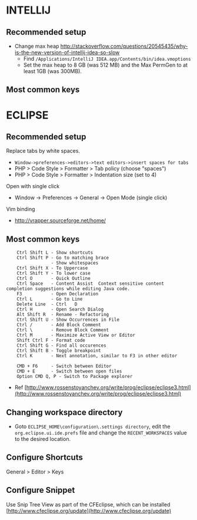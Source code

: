 # INTELLIJ
## Recommended setup
* Change max heap http://stackoverflow.com/questions/20545435/why-is-the-new-version-of-intellij-idea-so-slow
    * Find `/Applications/IntelliJ IDEA.app/Contents/bin/idea.vmoptions`
    * Set the max heap to 8 GB (was 512 MB) and the Max PermGen to at least 1GB (was 300MB).




## Most common keys







# ECLIPSE
## Recommended setup
Replace tabs by white spaces.
* `Window->preferences->editors->text editors->insert spaces for tabs`
* PHP > Code Style > Formatter > Tab policy (choose "spaces")
* PHP > Code Style > Formatter > Indentation size (set to 4)

Open with single click
* Window -> Preferences -> General -> Open Mode (single click)

Vim binding
* http://vrapper.sourceforge.net/home/

## Most common keys

```
    Ctrl Shift L - Show shortcuts
    Ctrl Shift P - Go to matching brace
                 - Show whitespaces
    Ctrl Shift X - To Uppercase
    Ctrl Shift Y - To lower case
    Ctrl O       - Quick Outline
    Ctrl Space   - Content Assist  Context sensitive content completion suggestions while editing Java code.
    F3           - Open Declaration
    Ctrl L       - Go to Line
    Delete Line  - Ctrl   D
    Ctrl H       - Open Search Dialog
    Alt Shift R  - Rename - Refactoring
    Ctrl Shift U - Show Occurrences in File
    Ctrl /       - Add Block Comment
    Ctrl \       - Remove Block Comment
    Ctrl M       - Maximize Active View or Editor
    Shift Ctrl F - Format code
    Ctrl Shift G - Find all occurences
    Ctrl Shift B - Toggle breakpoint
    Ctrl K       - Next annotation, similar to F3 in other editor

    CMD + F6     - Switch between Editor
    CMD + E      - Switch between open files
    Option CMD Q, P - Switch to Package explorer

```

* Ref [http://www.rossenstoyanchev.org/write/prog/eclipse/eclipse3.html](http://www.rossenstoyanchev.org/write/prog/eclipse/eclipse3.html)

## Changing workspace directory
* Goto `ECLIPSE_HOME\configuration\.settings directory`, edit the `org.eclipse.ui.ide.prefs` file and change the `RECENT_WORKSPACES` value to the desired location.

## Configure Shortcuts
General > Editor > Keys

## Configure Snippet
Use Snip Tree View as part of the CFEclipse, which can be installed [http://www.cfeclipse.org/update](http://www.cfeclipse.org/update)
